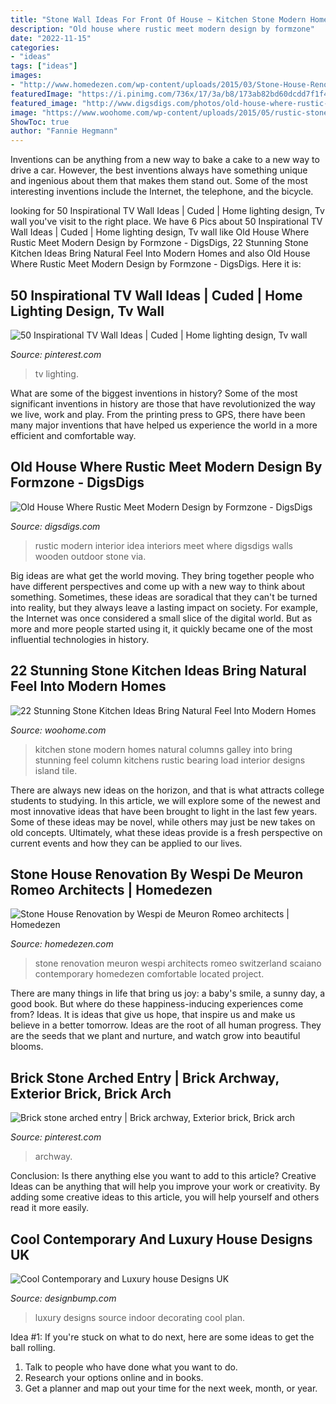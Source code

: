 ```yaml
---
title: "Stone Wall Ideas For Front Of House ~ Kitchen Stone Modern Homes Natural Columns Galley Into Bring Stunning Feel Column Kitchens Rustic Bearing Load Interior Designs Island Tile"
description: "Old house where rustic meet modern design by formzone"
date: "2022-11-15"
categories:
- "ideas"
tags: ["ideas"]
images:
- "http://www.homedezen.com/wp-content/uploads/2015/03/Stone-House-Renovation-by-Wespi-de-Meuron-Romeo-architects-07.jpg"
featuredImage: "https://i.pinimg.com/736x/17/3a/b8/173ab82bd60dcdd7f1f4331c2ce12dec.jpg"
featured_image: "http://www.digsdigs.com/photos/old-house-where-rustic-meet-modern-design-8.jpg"
image: "https://www.woohome.com/wp-content/uploads/2015/05/rustic-stone-kitchen-woohome-18.jpg"
ShowToc: true
author: "Fannie Hegmann"
---
```



Inventions can be anything from a new way to bake a cake to a new way to drive a car. However, the best inventions always have something unique and ingenious about them that makes them stand out. Some of the most interesting inventions include the Internet, the telephone, and the bicycle.

	

		
looking for 50 Inspirational TV Wall Ideas | Cuded | Home lighting design, Tv wall you've visit to the right place. We have 6 Pics about 50 Inspirational TV Wall Ideas | Cuded | Home lighting design, Tv wall like Old House Where Rustic Meet Modern Design by Formzone - DigsDigs, 22 Stunning Stone Kitchen Ideas Bring Natural Feel Into Modern Homes and also Old House Where Rustic Meet Modern Design by Formzone - DigsDigs. Here it is:
		
    
## 50 Inspirational TV Wall Ideas | Cuded | Home Lighting Design, Tv Wall

<img loading=lazy src="https://i.pinimg.com/736x/17/3a/b8/173ab82bd60dcdd7f1f4331c2ce12dec.jpg" onerror="this.onerror=null;this.src='https://tse3.mm.bing.net/th?id=OIP.iRMnUD-Px0ZbOWZAkRafYAHaG-&amp;pid=15.1';" alt="50 Inspirational TV Wall Ideas | Cuded | Home lighting design, Tv wall">

_Source: pinterest.com_

>tv lighting. 

	

What are some of the biggest inventions in history?
Some of the most significant inventions in history are those that have revolutionized the way we live, work and play. From the printing press to GPS, there have been many major inventions that have helped us experience the world in a more efficient and comfortable way.

    
## Old House Where Rustic Meet Modern Design By Formzone - DigsDigs

<img loading=lazy src="http://www.digsdigs.com/photos/old-house-where-rustic-meet-modern-design-8.jpg" onerror="this.onerror=null;this.src='https://tse4.mm.bing.net/th?id=OIP.hdwY1kNiLn24-63aq1YYWgHaKO&amp;pid=15.1';" alt="Old House Where Rustic Meet Modern Design by Formzone - DigsDigs">

_Source: digsdigs.com_

>rustic modern interior idea interiors meet where digsdigs walls wooden outdoor stone via. 

	

Big ideas are what get the world moving. They bring together people who have different perspectives and come up with a new way to think about something. Sometimes, these ideas are soradical that they can't be turned into reality, but they always leave a lasting impact on society. For example, the Internet was once considered a small slice of the digital world. But as more and more people started using it, it quickly became one of the most influential technologies in history.

    
## 22 Stunning Stone Kitchen Ideas Bring Natural Feel Into Modern Homes

<img loading=lazy src="https://www.woohome.com/wp-content/uploads/2015/05/rustic-stone-kitchen-woohome-18.jpg" onerror="this.onerror=null;this.src='https://tse4.mm.bing.net/th?id=OIP.2BnUQ6usqdp8VHxg5pUeUQHaLK&amp;pid=15.1';" alt="22 Stunning Stone Kitchen Ideas Bring Natural Feel Into Modern Homes">

_Source: woohome.com_

>kitchen stone modern homes natural columns galley into bring stunning feel column kitchens rustic bearing load interior designs island tile. 

	

There are always new ideas on the horizon, and that is what attracts college students to studying. In this article, we will explore some of the newest and most innovative ideas that have been brought to light in the last few years. Some of these ideas may be novel, while others may just be new takes on old concepts. Ultimately, what these ideas provide is a fresh perspective on current events and how they can be applied to our lives.

    
## Stone House Renovation By Wespi De Meuron Romeo Architects | Homedezen

<img loading=lazy src="http://www.homedezen.com/wp-content/uploads/2015/03/Stone-House-Renovation-by-Wespi-de-Meuron-Romeo-architects-07.jpg" onerror="this.onerror=null;this.src='https://tse4.mm.bing.net/th?id=OIP.S-2dRFPhg_1a5dqnALuhRwHaLE&amp;pid=15.1';" alt="Stone House Renovation by Wespi de Meuron Romeo architects | Homedezen">

_Source: homedezen.com_

>stone renovation meuron wespi architects romeo switzerland scaiano contemporary homedezen comfortable located project. 

	

There are many things in life that bring us joy: a baby's smile, a sunny day, a good book. But where do these happiness-inducing experiences come from? Ideas. It is ideas that give us hope, that inspire us and make us believe in a better tomorrow. Ideas are the root of all human progress. They are the seeds that we plant and nurture, and watch grow into beautiful blooms.

    
## Brick Stone Arched Entry | Brick Archway, Exterior Brick, Brick Arch

<img loading=lazy src="https://i.pinimg.com/736x/cf/4d/f9/cf4df9ef0cd2e8dd7facf7f07470d320--brick-design-exterior-design.jpg" onerror="this.onerror=null;this.src='https://tse2.mm.bing.net/th?id=OIP.PXnIee5U_hDcVdfcW9IyMQAAAA&amp;pid=15.1';" alt="Brick stone arched entry | Brick archway, Exterior brick, Brick arch">

_Source: pinterest.com_

>archway. 

	

Conclusion: Is there anything else you want to add to this article?
Creative Ideas can be anything that will help you improve your work or creativity. By adding some creative ideas to this article, you will help yourself and others read it more easily.

    
## Cool Contemporary And Luxury House Designs UK

<img loading=lazy src="https://cdn.designbump.com/wp-content/uploads/2015/11/open-plan-house-with-an-indoor-swimming-pool.jpg" onerror="this.onerror=null;this.src='https://tse4.mm.bing.net/th?id=OIP.qkwOsSYJOmyZf8c0OavkAQHaLG&amp;pid=15.1';" alt="Cool Contemporary and Luxury house Designs UK">

_Source: designbump.com_

>luxury designs source indoor decorating cool plan. 

	

Idea #1:
If you're stuck on what to do next, here are some ideas to get the ball rolling.
1. Talk to people who have done what you want to do.
2. Research your options online and in books.
3. Get a planner and map out your time for the next week, month, or year.


